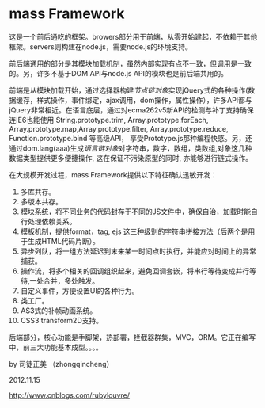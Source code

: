 mass Framework
==================
<p>这是一个前后通吃的框架。browers部分用于前端，从零开始建起，不依赖于其他框架。servers则构建在node.js，需要node.js的环境支持。<p>
<p>前后端通用的部分是其模块加载机制，虽然内部实现有点不一致，但调用是一致的。另，许多不基于DOM API与node.js API的模块也是前后端共用的。</p>
<p>前端是从模块加载开始，通过选择器构建<em>节点链对象</em>实现jQuery式的各种操作(数据缓存，样式操作，事件绑定，ajax调用，dom操作，属性操作），许多API都与jQuery非常相近。在语言底层，通过对ecma262v5新API的检测与补丁支持确保连IE6也能使用 String.prototype.trim, Array.prototype.forEach, Array.prototype.map,Array.prototype.filter, Array.prototype.reduce, Function.prototype.bind 等高级API， 享受Prototype.js那种编程快感。另，还通过dom.lang(aaa)生成<em>语言链对象</em>对字符串，数字，数组，类数组,对象这几种数据类型提供更多便捷操作, 这在保证不污染原型的同时, 亦能够进行链式操作。</p>
<p>在大规模开发过程，mass Framework提供以下特征确认迅敏开发：</p>
<ol>
<li>多库共存。</li>
<li>多版本共存。</li>
<li>模块系统，将不同业务的代码封存于不同的JS文件中，确保自治，加载时能自行处理依赖关系。</li>
<li>模板机制，提供format，tag, ejs 这三种级别的字符串拼接方法（后两个是用于生成HTML代码片断）。</li>
<li>异步列队，将一组方法延迟到末来某一时间点时执行，并能应对时间上的异常捕获。</li>
<li>操作流，将多个相关的回调组织起来，避免回调套嵌，将串行等待变成并行等待,一处合并，多处触发。</li>
<li>自定义事件，方便设置UI的各种行为。</li>
<li>类工厂。</li>
<li>AS3式的补帧动画系统。</li>
<li>CSS3 transform2D支持。</li>
</ol>
<p>后端部分，核心功能是手脚架，热部署，拦截器群集，MVC，ORM。它正在编写中，前三大功能基本成型。。。。</p>

<p>by 司徒正美 （zhongqincheng）</p>
<p>2012.11.15</p>
 <a href="http://www.cnblogs.com/rubylouvre/">http://www.cnblogs.com/rubylouvre/</a>
